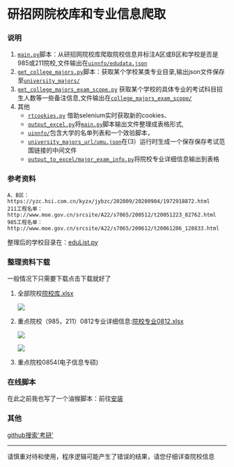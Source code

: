 # 研招网院校库和专业信息爬取

### 说明

1. [`main.py`](main.py)脚本：从研招网院校库爬取院校信息并标注A区或B区和学校是否是985或211院校,文件输出在[`uinnfo/edudata.json`](uinnfo/edudata.json)
2. [`get_college_majors.py`](get_college_majors.py)脚本：获取某个学校某类专业目录,输出json文件保存至[`university_majors/`](university_majors/)
3. [`get_college_majors_exam_scope.py`](get_college_majors_exam_scope.py)
   获取某个学校的具体专业的考试科目招生人数等一些备注信息,文件输出在[`college_majors_exam_scope/`](college_majors_exam_scope/)
4. 其他
    - [`rtcookies.py`](rtcookies.py) 借助selenium实时获取新的cookies、
    - [`output_excel.py`](output_to_excel/yxk.py)将[`main.py`](main.py)脚本输出文件整理成表格形式,
    - [`uinnfo/`](uinnfo/)包含大学的名单列表和一个效验脚本，
    - [`university_majors_url/umu.json`](university_majors_url/xsxw.json)在(3）运行时生成一个保存保存考试范围链接的中间文件
    - [`output_to_excel/major_exam_info.py`](output_to_excel/major_exam_info.py)将院校专业详细信息输出到表格
### 参考资料

```angular2html
A、B区：https://yzc.hsi.com.cn/kyzx/jybzc/202009/20200904/1972918872.html
211工程名单：http://www.moe.gov.cn/srcsite/A22/s7065/200512/t20051223_82762.html
985工程名单：http://www.moe.gov.cn/srcsite/A22/s7065/200612/t20061206_128833.html
```

整理后的学校目录在：[eduList.py](uinnfo/loc_ab_uni_985211.py)

### 整理资料下载

一般情况下只需要下载点击下载就好了

1. 全部院校[院校库.xlsx](documentation/院校库.xlsx)

   ![](https://cdn.jsdelivr.net/gh/xx025/cloudimg/img/20210329220249.png)

2. 重点院校（985，211）0812专业详细信息:[院校专业0812.xlsx](documentation/院校专业0812.xlsx)
   
   ![](https://cdn.jsdelivr.net/gh/xx025/cloudimg/img/20210329220536.png)

   ![](https://cdn.jsdelivr.net/gh/xx025/cloudimg/img/20210329220839.gif)

3. 重点院校0854(电子信息专硕)

### 在线脚本

在此之前我也写了一个油猴脚本：前往[安装](https://greasyfork.org/zh-CN/scripts/423952)

### 其他

[github搜索'考研'](https://github.com/search?q=%E8%80%83%E7%A0%94)

---
请慎重对待和使用，程序逻辑可能产生了错误的结果，请您仔细详查院校信息

